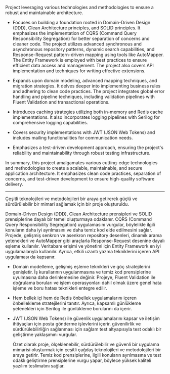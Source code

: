 Project leveraging various technologies and methodologies to ensure a robust and maintainable architecture.


- Focuses on building a foundation rooted in Domain-Driven Design (DDD), Clean Architecture principles, and SOLID principles. It emphasizes the implementation of CQRS (Command Query Responsibility Segregation) for better separation of concerns and cleaner code. The project utilizes advanced synchronous and asynchronous repository patterns, dynamic search capabilities, and Response-Request pattern-driven mapping using tools like AutoMapper. The Entity Framework is employed with best practices to ensure efficient data access and management. The project also covers API implementation and techniques for writing effective extensions.

- Expands upon domain modeling, advanced mapping techniques, and migration strategies. It delves deeper into implementing business rules and adhering to clean code practices. The project integrates global error handling and pipeline techniques, including validation pipelines with Fluent Validation and transactional operations.

- Introduces caching strategies utilizing both in-memory and Redis cache implementations. It also incorporates logging pipelines with Serilog for comprehensive logging capabilities.

- Covers security implementations with JWT (JSON Web Tokens) and includes mailing functionalities for communication needs.

- Emphasizes a test-driven development approach, ensuring the project's reliability and maintainability through robust testing infrastructure.

In summary, this project amalgamates various cutting-edge technologies and methodologies to create a scalable, maintainable, and secure application architecture. It emphasizes clean code practices, separation of concerns, and test-driven development to ensure high-quality software delivery.

--------------------------------------------------------------------------------------------------------------------------------------------------------------------------

Çeşitli teknolojileri ve metodolojileri bir araya getirerek güçlü ve sürdürülebilir bir mimari sağlamak için bir proje oluşturuldu. 

Domain-Driven Design (DDD), Clean Architecture prensipleri ve SOLID prensiplerine dayalı bir temel oluşturmaya odaklanır. CQRS (Command Query Responsibility Segregation) uygulamasını vurgular, böylelikle ilgili konuların daha iyi ayrılmasını ve daha temiz kod elde edilmesini sağlar.
Projede, gelişmiş senkron ve asenkron repository desenleri, dinamik arama yetenekleri ve AutoMapper gibi araçlarla Response-Request desenine dayalı eşleme kullanılır. Veritabanı erişimi ve yönetimi için Entity Framework en iyi uygulamalarıyla kullanılır. Ayrıca, etkili uzantı yazma tekniklerini içeren API uygulaması da kapsanır.
- Domain modelleme, gelişmiş eşleme teknikleri ve göç stratejilerini genişletir. İş kurallarının uygulanmasına ve temiz kod prensiplerine uyulmasına daha derinlemesine değinir. Projeye, Fluent Validation ile doğrulama boruları ve işlem operasyonları dahil olmak üzere genel hata işleme ve boru hatası teknikleri entegre edilir.
- Hem bellek içi hem de Redis önbellek uygulamalarını içeren önbellekleme stratejilerini tanıtır. Ayrıca, kapsamlı günlükleme yetenekleri için Serilog ile günlükleme borularını da içerir.
- JWT (JSON Web Tokens) ile güvenlik uygulamalarını kapsar ve iletişim ihtiyaçları için posta gönderme işlevlerini içerir.
güvenilirlik ve sürdürülebilirliğin sağlanması için sağlam test altyapısıyla test odaklı bir geliştirme yaklaşımını vurgular.

  Özet olarak proje, ölçeklenebilir, sürdürülebilir ve güvenli bir uygulama mimarisi oluşturmak için çeşitli çağdaş teknolojileri ve metodolojileri bir araya getirir. Temiz kod prensiplerine, ilgili konuların ayrılmasına ve test odaklı geliştirme prensiplerine vurgu yapar, böylece yüksek kaliteli yazılım teslimatını sağlar.

